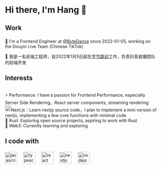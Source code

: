 <h1 align="left">Hi there, I'm Hang 👋 </h1>

###

<h2 align="left">Work</h2>

###

<p align="left">💼 I'm a Frontend Engineer at <a href='https://www.bytedance.com/en/'>@ByteDance</a> since 2022-01-05, working on the Douyin Live Team (Chinese TikTok) </p>
<p align="left">💼 我是一名前端工程师，自2022年1月5日起在<a href='https://www.bytedance.com/en/'>字节跳动</a>工作，负责抖音直播团队的前端开发 </p>

<h2 align="left">Interests</h2>
<p align="left">
<br>⚡ Performance: I have a passion for Frontend Performance, especially Server Side Rendering，React server components, streaming rendering
<br><img src="https://avatars.githubusercontent.com/u/14985020?s=48&v=4" height="20" alt="next.js"  />Next.js：Learn nextjs source code，I plan to implement a mini version of nextjs, implementing a few core functions with minimal code
<br>🦀 Rust: Exploring open source projects, aspiring to work with Rust<br>🔗 Web3: Currently learning and exploring
</p>

###

<h2 align="left">I code with</h2>

###

<div align="left">
  <img src="https://cdn.jsdelivr.net/gh/devicons/devicon/icons/javascript/javascript-original.svg" height="40" alt="javascript logo"  />
  <img width="12" />
  <img src="https://cdn.jsdelivr.net/gh/devicons/devicon/icons/typescript/typescript-original.svg" height="40" alt="typescript logo"  />
  <img width="12" />
  <img src="https://cdn.jsdelivr.net/gh/devicons/devicon/icons/react/react-original.svg" height="40" alt="react logo"  />
  <img width="12" />
  <img src="https://cdn.jsdelivr.net/gh/devicons/devicon/icons/nextjs/nextjs-original.svg" height="40" alt="nextjs logo"  />
  <img width="12" />
  <img src="https://cdn.jsdelivr.net/gh/devicons/devicon/icons/nodejs/nodejs-original.svg" height="40" alt="nodejs logo"  />
  <img width="12" />
</div>

###
